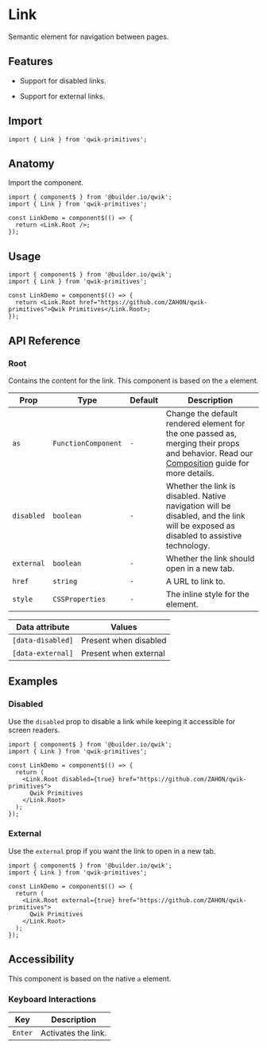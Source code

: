 # Link

Semantic element for navigation between pages.

## Features

- Support for disabled links.

- Support for external links.

## Import

```tsx
import { Link } from 'qwik-primitives';
```

## Anatomy

Import the component.

```tsx
import { component$ } from '@builder.io/qwik';
import { Link } from 'qwik-primitives';

const LinkDemo = component$(() => {
  return <Link.Root />;
});
```

## Usage

```tsx
import { component$ } from '@builder.io/qwik';
import { Link } from 'qwik-primitives';

const LinkDemo = component$(() => {
  return <Link.Root href="https://github.com/ZAHON/qwik-primitives">Qwik Primitives</Link.Root>;
});
```

## API Reference

### Root

Contains the content for the link. This component is based on the `a` element.

| Prop       | Type                | Default | Description                                                                                                                                                                                                                             |
| ---------- | ------------------- | ------- | --------------------------------------------------------------------------------------------------------------------------------------------------------------------------------------------------------------------------------------- |
| `as`       | `FunctionComponent` | `-`     | Change the default rendered element for the one passed as, merging their props and behavior. Read our [Composition](https://github.com/ZAHON/qwik-primitives/blob/main/packages/primitives/docs/composition.md) guide for more details. |
| `disabled` | `boolean`           | `-`     | Whether the link is disabled. Native navigation will be disabled, and the link will be exposed as disabled to assistive technology.                                                                                                     |
| `external` | `boolean`           | `-`     | Whether the link should open in a new tab.                                                                                                                                                                                              |
| `href`     | `string`            | `-`     | A URL to link to.                                                                                                                                                                                                                       |
| `style`    | `CSSProperties`     | `-`     | The inline style for the element.                                                                                                                                                                                                       |

| Data attribute    | Values                |
| ----------------- | --------------------- |
| `[data-disabled]` | Present when disabled |
| `[data-external]` | Present when external |

## Examples

### Disabled

Use the `disabled` prop to disable a link while keeping it accessible for screen readers.

```tsx
import { component$ } from '@builder.io/qwik';
import { Link } from 'qwik-primitives';

const LinkDemo = component$(() => {
  return (
    <Link.Root disabled={true} href="https://github.com/ZAHON/qwik-primitives">
      Qwik Primitives
    </Link.Root>
  );
});
```

### External

Use the `external` prop if you want the link to open in a new tab.

```tsx
import { component$ } from '@builder.io/qwik';
import { Link } from 'qwik-primitives';

const LinkDemo = component$(() => {
  return (
    <Link.Root external={true} href="https://github.com/ZAHON/qwik-primitives">
      Qwik Primitives
    </Link.Root>
  );
});
```

## Accessibility

This component is based on the native `a` element.

### Keyboard Interactions

<!-- prettier-ignore -->
| Key     | Description                   |
| --- | --- |
| `Enter` | Activates the link. |
